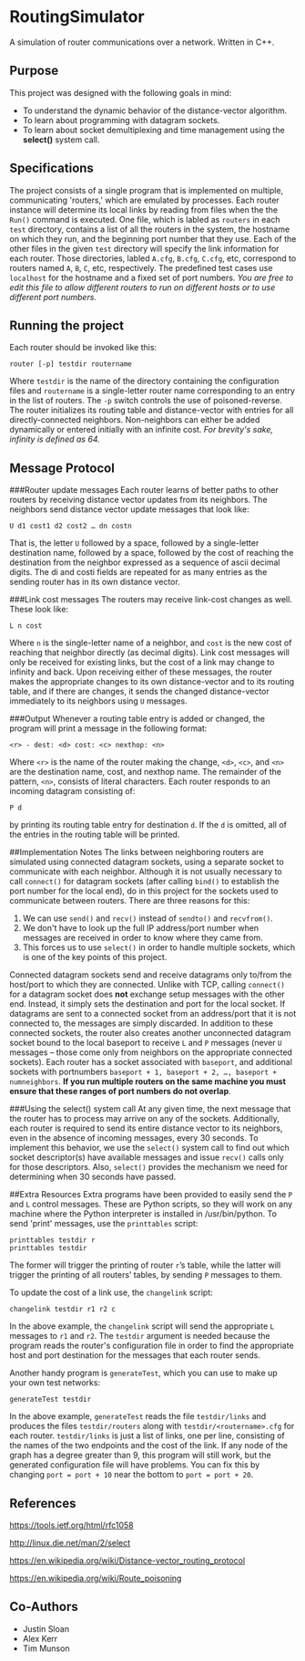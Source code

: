 # RoutingSimulator
A simulation of router communications over a network. Written in C++.

## Purpose
This project was designed with the following goals in mind:
- To understand the dynamic behavior of the distance-vector algorithm.
- To learn about programming with datagram sockets.
- To learn about socket demultiplexing and time management using the **select()** system call.

## Specifications
The project consists of a single program that is implemented on multiple, communicating 'routers,' which are emulated by processes. Each router instance will determine its local links by reading from files when the the `Run()` command is executed. 
One file, which is labled as `routers` in each `test` directory, contains a list of all the routers in the system, the hostname on which they run, and the beginning port number that they use. Each of the other files in the given `test` directory will specify the link information for each router. Those directories, labled `A.cfg`, `B.cfg`, `C.cfg`, etc, correspond to routers named `A`, `B`, `C`, etc, respectively. The predefined test cases use `localhost` for the hostname and a fixed set of port numbers. *You are free to edit this file to allow different routers to run on different hosts or to use different port numbers*.

## Running the project
Each router should be invoked like this:

`
router [-p] testdir routername
`

Where `testdir` is the name of the directory containing the configuration files and `routername` is a single-letter router name corresponding to an entry in the list of routers. The `-p` switch controls the use of poisoned-reverse.
The router initializes its routing table and distance-vector with entries for all directly-connected neighbors. Non-neighbors can either be added dynamically or entered initially with an infinite cost. *For brevity's sake, infinity is defined as 64.*

## Message Protocol
###Router update messages
Each router learns of better paths to other routers by receiving distance vector updates from its neighbors. The neighbors send distance vector update messages that look like:

`
U d1 cost1 d2 cost2 … dn costn
`

That is, the letter `U` followed by a space, followed by a single-letter destination name, followed by a space, followed by the cost of reaching the destination from the neighbor expressed as a sequence of ascii decimal digits. The di and costi fields are repeated for as many entries as the sending router has in its own distance vector.

###Link cost messages
The routers may receive link-cost changes as well. These look like:

`
L n cost
`

Where `n` is the single-letter name of a neighbor, and `cost` is the new cost of reaching that neighbor directly (as decimal digits). Link cost messages will only be received for existing links, but the cost of a link may change to infinity and back. Upon receiving either of these messages, the router makes the appropriate changes to its own distance-vector and to its routing table, and if there are changes, it sends the changed distance-vector immediately to its neighbors using `U` messages.

###Output
Whenever a routing table entry is added or changed, the program will print a message in the following format:

`
<r> - dest: <d> cost: <c> nexthop: <n>
`

Where `<r>` is the name of the router making the change, `<d>`, `<c>`, and `<n>` are the destination name, cost, and nexthop name. The remainder of the pattern, `<n>`, consists of literal characters.
Each router responds to an incoming datagram consisting of:

`
P d
`

by printing its routing table entry for destination `d`. If the `d` is omitted, all of the entries in the routing table will be printed.

##Implementation Notes
The links between neighboring routers are simulated using connected datagram sockets, using a separate socket to communicate with each neighbor. Although it is not usually necessary to call `connect()` for datagram sockets (after calling `bind()` to establish the port number for the local end), do in this project for the sockets used to communicate between routers. There are three reasons for this: 

1. We can use `send()` and `recv()` instead of `sendto()` and `recvfrom()`.
2. We don't have to look up the full IP address/port number when messages are received in order to know where they came from.
3. This forces us to use `select()` in order to handle multiple sockets, which is one of the key points of this project.

Connected datagram sockets send and receive datagrams only to/from the host/port to which they are connected. Unlike with TCP, calling `connect()` for a datagram socket does **not** exchange setup messages with the other end. Instead, it simply sets the destination and port for the local socket. If datagrams are sent to a connected socket from an address/port that it is not connected to, the messages are simply discarded.
In addition to these connected sockets, the router also creates another unconnected datagram socket bound to the local baseport to receive `L` and `P` messages (never `U` messages – those come only from neighbors on the appropriate connected sockets).
Each router has a socket associated with `baseport`, and additional sockets with portnumbers `baseport + 1, baseport + 2, …, baseport + numneighbors`. **If you run multiple routers on the same machine you must ensure that these ranges of port numbers do not overlap**.

###Using the select() system call
At any given time, the next message that the router has to process may arrive on any of the sockets. Additionally, each router is required to send its entire distance vector to its neighbors, even in the absence of incoming messages,
every 30 seconds. To implement this behavior, we use the `select()` system call to find out which socket descriptor(s) have available messages and issue `recv()` calls only for those descriptors. Also, `select()` provides the mechanism we need for determining when 30 seconds have passed.

##Extra Resources
Extra programs have been provided to easily send the `P` and `L` control messages. These are Python scripts, so they will work on any machine where the Python interpreter is installed in /usr/bin/python.
To send 'print' messages, use the `printtables` script:

```
printtables testdir r
printtables testdir
```

The former will trigger the printing of router `r`’s table, while the latter will trigger the printing of all routers’ tables, by sending `P` messages to them.

To update the cost of a link use, the `changelink` script:

`
changelink testdir r1 r2 c
`

In the above example, the `changelink` script will send the appropriate `L` messages to `r1` and `r2`.
The `testdir` argument is needed because the program reads the router's configuration file in order to find the appropriate host and port destination for the messages that each router sends.

Another handy program is `generateTest`, which you can use to make up your own test networks:

`
generateTest testdir
`

In the above example, `generateTest` reads the file `testdir/links` and produces the files `testdir/routers` along with `testdir/<routername>.cfg` for each router. `testdir/links` is just a list of links, one per line, consisting of the names of the two endpoints and the cost of the link. If any node of the graph has a degree greater than 9, this program will still work, but the generated configuration file will have problems. You can fix this by changing `port = port + 10` near the bottom to `port = port + 20`.

## References
https://tools.ietf.org/html/rfc1058

http://linux.die.net/man/2/select

https://en.wikipedia.org/wiki/Distance-vector_routing_protocol

https://en.wikipedia.org/wiki/Route_poisoning

## Co-Authors
- Justin Sloan
- Alex Kerr
- Tim Munson
